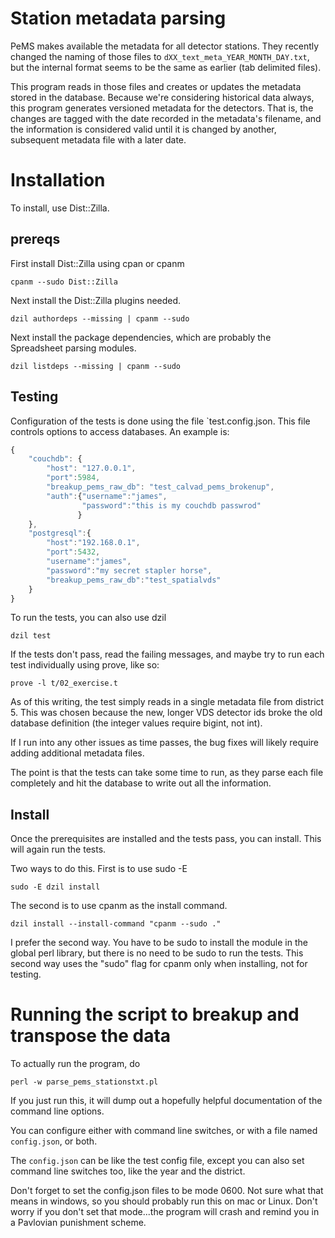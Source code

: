 # Station metadata parsing

PeMS makes available the metadata for all detector stations.  They
recently changed the naming of those files to
`dXX_text_meta_YEAR_MONTH_DAY.txt`, but the internal format seems to
be the same as earlier (tab delimited files).

This program reads in those files and creates or updates the metadata
stored in the database.  Because we're considering historical data
always, this program generates versioned metadata for the detectors.
That is, the changes are tagged with the date recorded in the
metadata's filename, and the information is considered valid until it
is changed by another, subsequent metadata file with a later date.


# Installation

To install, use Dist::Zilla.

## prereqs

First install Dist::Zilla using cpan or cpanm

```
cpanm --sudo Dist::Zilla
```

Next install the Dist::Zilla plugins needed.

```
dzil authordeps --missing | cpanm --sudo
```

Next install the package dependencies, which are probably the
Spreadsheet parsing modules.

```
dzil listdeps --missing | cpanm --sudo
```

## Testing

Configuration of the tests is done using the file `test.config.json.
This file controls options to access databases.  An example is:

```javascript
{
    "couchdb": {
        "host": "127.0.0.1",
        "port":5984,
        "breakup_pems_raw_db": "test_calvad_pems_brokenup",
        "auth":{"username":"james",
                "password":"this is my couchdb passwrod"
               }
    },
    "postgresql":{
        "host":"192.168.0.1",
        "port":5432,
        "username":"james",
        "password":"my secret stapler horse",
        "breakup_pems_raw_db":"test_spatialvds"
    }
}
```

To run the tests, you can also use dzil

```
dzil test
```

If the tests don't pass, read the failing messages, and maybe try to
run each test individually using prove, like so:

```
prove -l t/02_exercise.t
```

As of this writing, the test simply reads in a single metadata file
from district 5.  This was chosen because the new, longer VDS detector
ids broke the old database definition (the integer values require
bigint, not int).

If I run into any other issues as time passes, the bug fixes will
likely require adding additional metadata files.

The point is that the tests can take some time to run, as they parse
each file completely and hit the database to write out all the
information.



## Install

Once the prerequisites are installed and the tests pass, you can
install.  This will again run the tests.

Two ways to do this.  First is to use sudo -E

```
sudo -E dzil install
```

The second is to use cpanm as the install command.

```
dzil install --install-command "cpanm --sudo ."
```

I prefer the second way.  You have to be sudo to install the module
in the global perl library, but there is no need to be sudo to run the
tests.  This second way uses the "sudo" flag for cpanm only when
installing, not for testing.

# Running the script to breakup and transpose the data

To actually run the program, do

```
perl -w parse_pems_stationstxt.pl
```

If you just run this, it will dump out a hopefully helpful
documentation of the command line options.

You can configure either with command line switches, or with a file
named `config.json`, or both.

The `config.json` can be like the test config file, except you can
also set command line switches too, like the year and the district.

Don't forget to set the config.json files to be mode 0600.  Not sure
what that means in windows, so you should probably run this on mac or
Linux.  Don't worry if you don't set that mode...the program will
crash and remind you in a Pavlovian punishment scheme.
